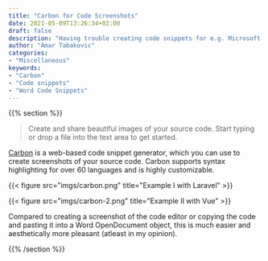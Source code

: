 ```yaml
---
title: "Carbon for Code Screenshots"
date: 2021-05-09T13:26:34+02:00
draft: false
description: "Having trouble creating code snippets for e.g. Microsoft Word or social media? This is where Carbon comes into play."
author: "Amar Tabakovic"
categories:
- "Miscellaneous"
keywords:
- "Carbon"
- "Code snippets"
- "Word Code Snippets"
---
```

{{% section %}}

> Create and share beautiful images of your source code.
> Start typing or drop a file into the text area to get started.

[Carbon](https://carbon.now.sh) is a web-based code snippet generator, which you can use to create screenshots of your source code. Carbon supports syntax highlighting for over 60 languages and is highly customizable.

{{< figure src="imgs/carbon.png" title="Example I with Laravel" >}}

{{< figure src="imgs/carbon-2.png" title="Example II with Vue" >}}

Compared to creating a screenshot of the code editor or copying the code and pasting it into a Word OpenDocument object, this is much easier and aesthetically more pleasant (atleast in my opinion). 

{{% /section %}}